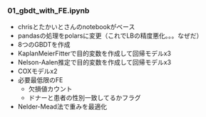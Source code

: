 ### 01_gbdt_with_FE.ipynb
- chrisとたかいとさんのnotebookがベース
- pandasの処理をpolarsに変更（これでLBの精度悪化。。。なぜだ）
- 8つのGBDTを作成
- KaplanMeierFitterで目的変数を作成して回帰モデルx3
- Nelson-Aalen推定で目的変数を作成して回帰モデルx3
- COXモデルx2
- 必要最低限のFE
    - 欠損値カウント
    - ドナーと患者の性別一致してるかフラグ
- Nelder-Mead法で重みを最適化
